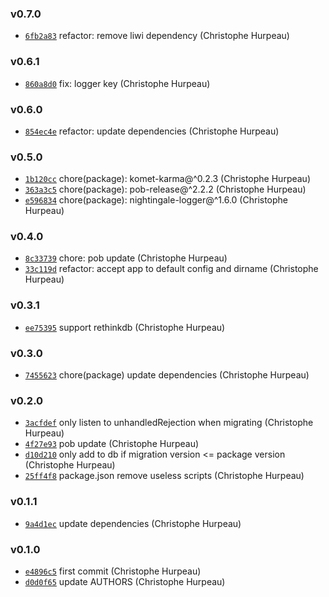 ### v0.7.0

- [`6fb2a83`](https://github.com/alpjs/alp-migrations/commit/6fb2a83972bfe769f752548b8f5b8b17138ab2e8) refactor: remove liwi dependency (Christophe Hurpeau)

### v0.6.1

- [`860a8d0`](https://github.com/alpjs/alp-migrations/commit/860a8d00a7751a01d289c58e8a4a9e198433bd17) fix: logger key (Christophe Hurpeau)

### v0.6.0

- [`854ec4e`](https://github.com/alpjs/alp-migrations/commit/854ec4e9925246face4237022c15c48185101bf0) refactor: update dependencies (Christophe Hurpeau)

### v0.5.0

- [`1b120cc`](https://github.com/alpjs/alp-migrations/commit/1b120cc603607502fa065be85e4bfc6e86cc91a7) chore(package): komet-karma@^0.2.3 (Christophe Hurpeau)
- [`363a3c5`](https://github.com/alpjs/alp-migrations/commit/363a3c54f5c4a6e11b61b606f043a7ee19581add) chore(package): pob-release@^2.2.2 (Christophe Hurpeau)
- [`e596834`](https://github.com/alpjs/alp-migrations/commit/e5968345c151c2431834e7a9d2af49f6be9f3fcb) chore(package): nightingale-logger@^1.6.0 (Christophe Hurpeau)

### v0.4.0

- [`8c33739`](https://github.com/alpjs/alp-migrations/commit/8c33739e99b64833472c705341f34c4087f0673c) chore: pob update (Christophe Hurpeau)
- [`33c119d`](https://github.com/alpjs/alp-migrations/commit/33c119daa2a99f8812d2a7e2fc297490f40680f8) refactor: accept app to default config and dirname (Christophe Hurpeau)

### v0.3.1

- [`ee75395`](https://github.com/alpjs/alp-migrations/commit/ee75395d3712a968abc2705827fed0edaf3fe6c7) support rethinkdb (Christophe Hurpeau)

### v0.3.0

- [`7455623`](https://github.com/alpjs/alp-migrations/commit/74556232bc469536ae3f95d351ccdf4bbc9ad9cd) chore(package) update dependencies (Christophe Hurpeau)

### v0.2.0

- [`3acfdef`](https://github.com/alpjs/alp-migrations/commit/3acfdefbcdf27ee6ceebca3aa6d1423bf67206ef) only listen to unhandledRejection when migrating (Christophe Hurpeau)
- [`4f27e93`](https://github.com/alpjs/alp-migrations/commit/4f27e93065b13b4d6587c8ce78fbade09b5e01a6) pob update (Christophe Hurpeau)
- [`d10d210`](https://github.com/alpjs/alp-migrations/commit/d10d21006cbfbe053a84df14b5b5cb4543322375) only add to db if migration version <= package version (Christophe Hurpeau)
- [`25ff4f8`](https://github.com/alpjs/alp-migrations/commit/25ff4f8eee77330a6be6bb945900662e445fa67b) package.json remove useless scripts (Christophe Hurpeau)

### v0.1.1

- [`9a4d1ec`](https://github.com/alpjs/alp-migrations/commit/9a4d1ec75ca6758b718430efa5e3b92a37274c90) update dependencies (Christophe Hurpeau)

### v0.1.0

- [`e4896c5`](https://github.com/alpjs/alp-migrations/commit/e4896c5e25ace8fb0d4dbc79e8515cfc34f7596b) first commit (Christophe Hurpeau)
- [`d0d0f65`](https://github.com/alpjs/alp-migrations/commit/d0d0f65c6d1bdc0f29687414eeef50ab3b4f7ef7) update AUTHORS (Christophe Hurpeau)
